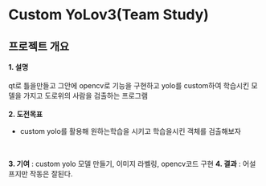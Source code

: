 # Custom YoLov3(Team Study)

## 프로젝트 개요

**1. 설명**
<br/>
<br/>
qt로 틀을만들고 그안에 opencv로 기능을 구현하고 yolo를 custom하여 학습시킨 모델을 가지고 도로위의 사람을 검출하는 프로그램
<br/>
<br/>
**2. 도전목표**
<br/>
* custom yolo를 활용해 원하는학습을 시키고 학습을시킨 객체를 검출해보자
<br/>

**3. 기여** : custom yolo 모델 만들기, 이미지 라벨링, opencv코드 구현 
**4. 결과** :  어설프지만 작동은 잘된다.
